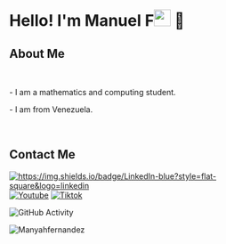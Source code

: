 <h1>Hello! I'm Manuel F<img src="https://raw.githubusercontent.com/iampavangandhi/iampavangandhi/master/gifs/Hi.gif" width="30px"> 🚀</h1>

<h2>About Me</h2>
<br>
<p>- I am a mathematics and computing student.</p>
<p>- I am from Venezuela.</p>
<br>

<h2>Contact Me</h2>
<a href="#"><img alt="https://img.shields.io/badge/LinkedIn-blue?style=flat-square&logo=linkedin"></a>
<a href="#"><img alt="Youtube" src="https://img.shields.io/badge/Youtube%20Dev-blue?style=flat-square&logo=youtube"></a>
<a href="#"><img alt="Tiktok" src="https://img.shields.io/badge/Dev?style=flat-square&logo=tiktok"></a>  

![GitHub Activity](https://github-readme-stats.vercel.app/api?username=Manyahfernandez&show_icons=true)

<p align="left"> <img src="https://komarev.com/ghpvc/?username=Manyahfernandez9&label=Profile%20views&color=0e75b6&style=flat" alt="Manyahfernandez" /> </p>
